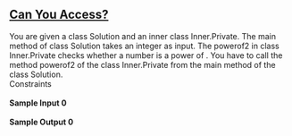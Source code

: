 ## **[Can You Access?](https://www.hackerrank.com/challenges/can-you-access)** 
You are given a class Solution and an inner class Inner.Private. The main method of class Solution takes an integer as input. The powerof2 in class Inner.Private checks whether a number is a power of . You have to call the method powerof2 of the class Inner.Private from the main method of the class Solution.<br>Constraints<br><br>**Sample Input 0**<br><br>**Sample Output 0**<br><br>